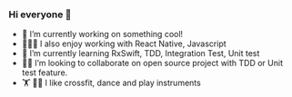 ### Hi everyone 👋

- 🔭 I’m currently working on something cool!
- 👨🏻‍💻 I also enjoy working with React Native, Javascript
- 🌱 I’m currently learning RxSwift, TDD, Integration Test, Unit test
- 👯‍♂️ I’m looking to collaborate on open source project with TDD or Unit test feature.
- 🏋 🕺🏻 I like crossfit, dance and play instruments
